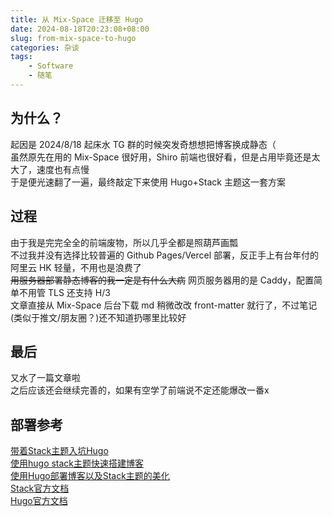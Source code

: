 ```yaml
---
title: 从 Mix-Space 迁移至 Hugo
date: 2024-08-18T20:23:08+08:00
slug: from-mix-space-to-hugo
categories: 杂谈
tags:
    - Software
    - 随笔
---
```


## 为什么？
起因是 2024/8/18 起床水 TG 群的时候突发奇想想把博客换成静态（  
虽然原先在用的 Mix-Space 很好用，Shiro 前端也很好看，但是占用毕竟还是太大了，速度也有点慢  
于是便光速翻了一遍，最终敲定下来使用 Hugo+Stack 主题这一套方案

## 过程
由于我是完完全全的前端废物，所以几乎全都是照葫芦画瓢   
不过我并没有选择比较普遍的 Github Pages/Vercel 部署，反正手上有台年付的阿里云 HK 轻量，不用也是浪费了  
~~用服务器部署静态博客的我一定是有什么大病~~
网页服务器用的是 Caddy，配置简单不用管 TLS 还支持 H/3  
文章直接从 Mix-Space 后台下载 md 稍微改改 front-matter 就行了，不过笔记(类似于推文/朋友圈？)还不知道扔哪里比较好

## 最后
又水了一篇文章啦  
之后应该还会继续完善的，如果有空学了前端说不定还能爆改一番x

## 部署参考
[带着Stack主题入坑Hugo](https://blog.linsnow.cn/p/join-hugo-and-stack/)  
[使用hugo stack主题快速搭建博客](https://www.liuhouliang.com/post/hugo_theme/)  
[使用Hugo部署博客以及Stack主题的美化](https://vofficial233.com/archives/deploy-my-hugo-blog)  
[Stack官方文档](https://stack.jimmycai.com/)  
[Hugo官方文档](https://gohugo.io/)